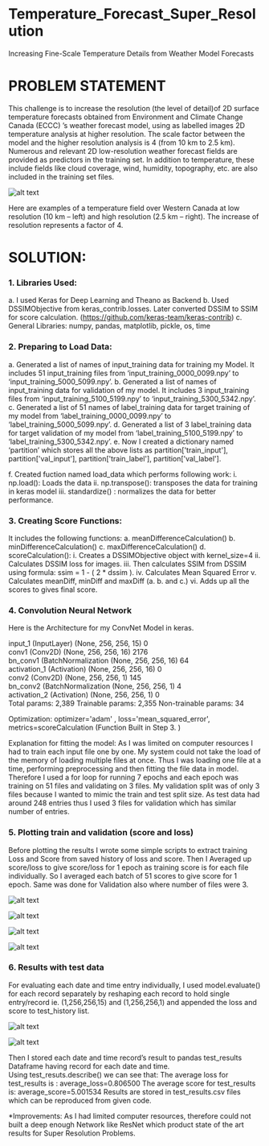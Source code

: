 # Temperature_Forecast_Super_Resolution

Increasing Fine-Scale Temperature Details from Weather Model Forecasts

# PROBLEM STATEMENT

This challenge is to increase the resolution (the level of detail)of 2D surface temperature forecasts obtained from Environment and Climate Change Canada (ECCC) ’s weather forecast model, using as labelled images 2D temperature analysis at higher resolution. The scale factor between the model and the higher resolution analysis is 4 (from 10 km to 2.5 km). Numerous and relevant 2D low-resolution weather forecast fields are provided as predictors in the training set. In addition to temperature, these include fields like cloud coverage, wind, humidity, topography, etc. are also included in the training set files.

 ![alt text](https://github.com/Nishant-Chhetri/Temperature_Forecast_Super_Resolution/blob/master/content_MSC_image.jpg)

Here are examples of a temperature field over Western Canada at low resolution (10 km – left) and high resolution (2.5 km – right). The increase of resolution represents a factor of 4.

# SOLUTION:
	
### 1.	Libraries Used:
a.	I used Keras for Deep Learning and Theano as Backend
b.	Used DSSIMObjective from keras_contrib.losses. Later converted DSSIM to SSIM for score calculation.
(https://github.com/keras-team/keras-contrib)
c.	General Libraries: numpy, pandas, matplotlib, pickle, os, time


### 2.	Preparing to Load Data:

a.	Generated a list of names of input_training data for training my Model. It includes 51 input_training files from ‘input_training_0000_0099.npy’ to ‘input_training_5000_5099.npy’.
b.	Generated a list of names of input_training data for validation of my model. It includes 3 input_training files from ‘input_training_5100_5199.npy’ to ‘input_training_5300_5342.npy’.
c.	Generated a list of 51 names of label_training data for target training of my model from ‘label_training_0000_0099.npy’ to ‘label_training_5000_5099.npy’. 
d.	Generated a list of 3 label_training data for target validation of my model from ‘label_training_5100_5199.npy’ to ‘label_training_5300_5342.npy’.
e.	Now I created a dictionary named ‘partition’ which stores all the above lists as partition['train_input'], partition['val_input'], partition['train_label'], partition['val_label'].

f.	Created fuction named load_data which performs following work:
i.	np.load(): Loads the data
ii.	np.transpose(): transposes the data for training in keras model
iii.	standardize() : normalizes the data for better performance.


### 3.	Creating Score Functions:

It includes the following functions:
a.	meanDifferenceCalculation()
b.	minDifferenceCalculation()
c.	maxDifferenceCalculation()
d.	scoreCalculation():
i.	Creates a DSSIMObjective object with kernel_size=4
ii.	Calculates DSSIM loss for images.
iii.	Then calculates SSIM from DSSIM using formula:
ssim =  1 - ( 2 * dssim ).
iv.	Calculates Mean Squared Error
v.	Calculates meanDiff, minDiff and maxDiff (a. b. and c.)
vi.	Adds up all the scores to gives final score.



### 4.	Convolution Neural Network 

Here is the Architecture for my ConvNet Model in keras.


input_1 (InputLayer)         (None, 256, 256, 15)      0         
conv1 (Conv2D)               (None, 256, 256, 16)      2176      
bn_conv1 (BatchNormalization (None, 256, 256, 16)      64        
activation_1 (Activation)    (None, 256, 256, 16)      0         
conv2 (Conv2D)               (None, 256, 256, 1)       145       
bn_conv2 (BatchNormalization (None, 256, 256, 1)       4         
activation_2 (Activation)    (None, 256, 256, 1)       0         
Total params: 2,389
Trainable params: 2,355
Non-trainable params: 34

Optimization: optimizer='adam' , loss='mean_squared_error', metrics=scoreCalculation  (Function Built in Step 3. )

Explanation for fitting the model: As I was limited on computer resources I had to train each input file one by one. My system could not take the load of the memory of loading multiple files at once. Thus I was loading one file at a time, performing preprocessing and then fitting the file data in model.
Therefore I used a for loop for running 7 epochs and each epoch was training on 51 files and validating on 3 files. 
My validation split was of only 3 files because I wanted to mimic the train and test split size. As test data had around 248 entries thus I used 3 files for validation which has similar number of entries.   



### 5.	Plotting train and validation (score and loss)

Before plotting the results I wrote some simple scripts to extract training Loss and Score from saved history of loss and score.
 Then I Averaged up score/loss to give score/loss for 1 epoch as training score is for each file individually. So I averaged each batch of 51 scores to give score for 1 epoch. 
Same was done for Validation also where number of files were 3. 

 
![alt text](https://github.com/Nishant-Chhetri/Temperature_Forecast_Super_Resolution/blob/master/Results/Plots/train_loss.jpg)

![alt text](https://github.com/Nishant-Chhetri/Temperature_Forecast_Super_Resolution/blob/master/Results/Plots/train_score.jpg)

![alt text](https://github.com/Nishant-Chhetri/Temperature_Forecast_Super_Resolution/blob/master/Results/Plots/validation_loss.jpg)

![alt text](https://github.com/Nishant-Chhetri/Temperature_Forecast_Super_Resolution/blob/master/Results/Plots/validation_score.jpg)


 
	
### 6.	Results with test data

For evaluating each date and time entry individually, I used model.evaluate() for each record separately by reshaping each record to hold single entry/record ie. (1,256,256,15) and (1,256,256,1) and appended the loss and score to test_history list. 

![alt text](https://github.com/Nishant-Chhetri/Temperature_Forecast_Super_Resolution/blob/master/Results/Plots/test_loss_for_each_record.jpg)

![alt text](https://github.com/Nishant-Chhetri/Temperature_Forecast_Super_Resolution/blob/master/Results/Plots/test_score_for_each_record.jpg)
 
 
Then I stored each date and time record’s result to pandas test_results Dataframe having record for each date and time.  
Using test_resuts.describe() we can see that:
The average loss for test_results is  :  average_loss=0.806500
The average score for test_results is: average_score=5.001534
Results are stored in test_results.csv files which can be reproduced from given code. 

*Improvements: As I had limited computer resources, therefore could not built a deep enough Network like ResNet which product state of the art results for Super Resolution Problems. 
